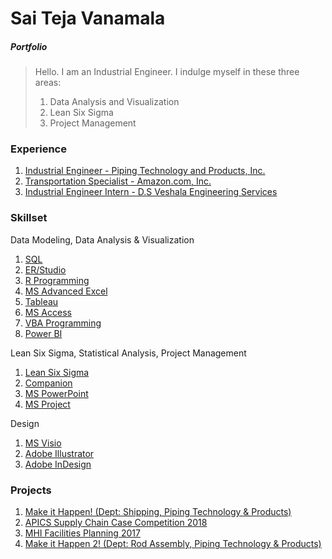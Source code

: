 # Sai Teja Vanamala
##### *Portfolio*
> Hello. I am an Industrial Engineer. I indulge myself in these three areas:
>
>1. Data Analysis and Visualization
>2. Lean Six Sigma
>3. Project Management

### Experience
1. [Industrial Engineer - Piping Technology and Products, Inc.](https://github.com/saitejavanamala/Portfolio/blob/master/Piping%20Tech/Piping%20Tech_Exp.md)
1. [Transportation Specialist - Amazon.com, Inc.](https://github.com/saitejavanamala/Portfolio/blob/master/Amazon/Amazon_Exp.md) 
1. [Industrial Engineer Intern - D.S Veshala Engineering Services]()


### Skillset
Data Modeling, Data Analysis & Visualization

1. [SQL](https://github.com/saitejavanamala/Portfolio/blob/master/SQL/SQL_Concepts_Projects.md)
2. [ER/Studio]()
2.  [R Programming](https://github.com/saitejavanamala/Portfolio/blob/master/R/R_Concepts_Projects.md)
3.	[MS Advanced Excel](https://github.com/saitejavanamala/Portfolio/blob/master/Microsoft%20Advanced%20Excel/readme.md)
5.  [Tableau](https://github.com/saitejavanamala/Portfolio/blob/master/Tableau/Tableau_Concepts_Projects.md)
1. [MS Access](https://github.com/saitejavanamala/Portfolio/tree/master/Microsoft%20Access)
2. [VBA Programming](https://github.com/saitejavanamala/Portfolio/tree/master/VBA%20Programming)
3.	[Power BI](https://github.com/saitejavanamala/Portfolio/blob/master/Power%20BI/Power%20BI_Concepts_Projects.md)

Lean Six Sigma, Statistical Analysis, Project Management
 
1.	[Lean Six Sigma](https://github.com/saitejavanamala/Portfolio/blob/master/Lean%20Six%20Sigma/Lean_Six_Sigma_Concepts_Projects.md)
3. [Companion](https://github.com/saitejavanamala/Portfolio/blob/master/Companion%20by%20Minitab/Companion_Concepts_Projects.md)
4.	[MS PowerPoint](https://github.com/saitejavanamala/Portfolio/blob/master/PowerPoint/PowerPoint_Concepts_Projects.md)
14.	[MS Project](https://github.com/saitejavanamala/Portfolio/blob/master/Microsoft%20Project/MS%20Project_Concepts_Projects.md)

Design

1.	[MS Visio](https://github.com/saitejavanamala/Portfolio/blob/master/Microsoft%20Visio/Visio_Concepts_Projects.md)
2.	[Adobe Illustrator](https://github.com/saitejavanamala/Portfolio/blob/master/Adobe%20Illustrator/Adobe%20Illustrator_Concepts_Projects.md)
16.	[Adobe InDesign](https://github.com/saitejavanamala/Portfolio/blob/master/Adobe%20InDesign/Adobe%20InDesign_Concepts_Projects.md)

 ### Projects
 1. [Make it Happen! (Dept: Shipping, Piping Technology & Products)]()
2. [APICS Supply Chain Case Competition 2018]()
3. [MHI Facilities Planning 2017]()
4. [Make it Happen 2! (Dept: Rod Assembly, Piping Technology & Products)]()

